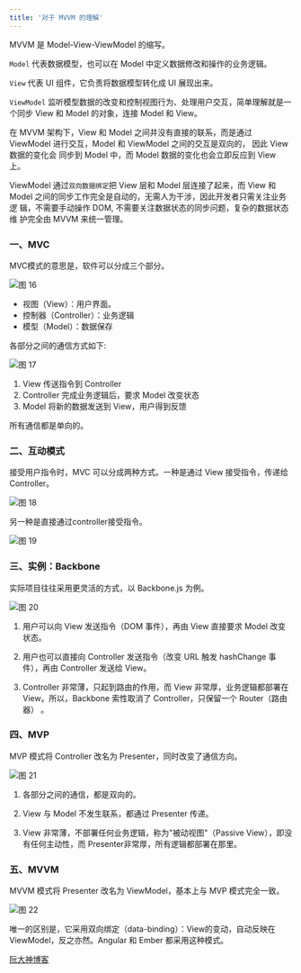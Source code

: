 ```yaml
---
title: '对于 MVVM 的理解'
---
```


MVVM 是 Model-View-ViewModel 的缩写。

`Model` 代表数据模型，也可以在 Model 中定义数据修改和操作的业务逻辑。

`View` 代表 UI 组件，它负责将数据模型转化成 UI 展现出来。

`ViewModel` 监听模型数据的改变和控制视图行为、处理用户交互，简单理解就是一
个同步 View 和 Model 的对象，连接 Model 和 View。 

在 MVVM 架构下，View 和 Model 之间并没有直接的联系，而是通过 ViewModel
进行交互，Model 和 ViewModel 之间的交互是双向的， 因此 View 数据的变化会
同步到 Model 中，而 Model 数据的变化也会立即反应到 View 上。

ViewModel 通过`双向数据绑定`把 View 层和 Model 层连接了起来，而 View 和
Model 之间的同步工作完全是自动的，无需人为干涉，因此开发者只需关注业务逻
辑，不需要手动操作 DOM, 不需要关注数据状态的同步问题，复杂的数据状态维
护完全由 MVVM 来统一管理。

### 一、MVC

MVC模式的意思是，软件可以分成三个部分。

![图 16](https://gitee.com/wongabner/picgo/raw/master/2021-03-23-19-16-16.png)  

* 视图（View）：用户界面。
* 控制器（Controller）：业务逻辑
* 模型（Model）：数据保存

各部分之间的通信方式如下:

![图 17](https://gitee.com/wongabner/picgo/raw/master/2021-03-23-19-16-32.png)  

1. View 传送指令到 Controller
2. Controller 完成业务逻辑后，要求 Model 改变状态
3. Model 将新的数据发送到 View，用户得到反馈

所有通信都是单向的。

### 二、互动模式

接受用户指令时，MVC 可以分成两种方式。一种是通过 View 接受指令，传递给 Controller。

![图 18](https://gitee.com/wongabner/picgo/raw/master/2021-03-23-19-16-48.png)  

另一种是直接通过controller接受指令。

![图 19](https://gitee.com/wongabner/picgo/raw/master/2021-03-23-19-17-01.png)  

### 三、实例：Backbone

实际项目往往采用更灵活的方式，以 Backbone.js 为例。

![图 20](https://gitee.com/wongabner/picgo/raw/master/2021-03-23-19-17-19.png)  

1. 用户可以向 View 发送指令（DOM 事件），再由 View 直接要求 Model 改变状态。

2. 用户也可以直接向 Controller 发送指令（改变 URL 触发 hashChange 事件），再由 Controller 发送给 View。

3. Controller 非常薄，只起到路由的作用，而 View 非常厚，业务逻辑都部署在 View。所以，Backbone 索性取消了 Controller，只保留一个 Router（路由器） 。

### 四、MVP

MVP 模式将 Controller 改名为 Presenter，同时改变了通信方向。

![图 21](https://gitee.com/wongabner/picgo/raw/master/2021-03-23-19-17-32.png)  

1. 各部分之间的通信，都是双向的。

2. View 与 Model 不发生联系，都通过 Presenter 传递。

3. View 非常薄，不部署任何业务逻辑，称为"被动视图"（Passive View），即没有任何主动性，而 Presenter非常厚，所有逻辑都部署在那里。

### 五、MVVM

MVVM 模式将 Presenter 改名为 ViewModel，基本上与 MVP 模式完全一致。

![图 22](https://gitee.com/wongabner/picgo/raw/master/2021-03-23-19-17-46.png)  

唯一的区别是，它采用双向绑定（data-binding）：View的变动，自动反映在 ViewModel，反之亦然。Angular 和 Ember 都采用这种模式。

[阮大神博客](http://www.ruanyifeng.com/blog/2015/02/mvcmvp_mvvm.html)
